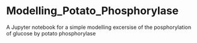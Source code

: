 # Modelling_Potato_Phosphorylase
A Jupyter notebook for a simple modelling excersise of the posphorylation of glucose by potato phosphorylase 
